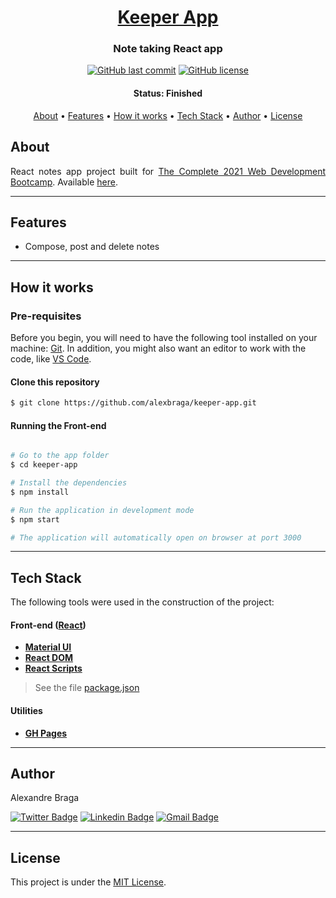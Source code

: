 <h1 align="center">
  <a href="https://alexbraga.github.io/keeper-app">Keeper App</a>
</h1>

<h3 align="center">
    Note taking React app
</h3>

<p align="center">
  <a href="https://github.com/alexbraga/keeper-app/commits/master"><img alt="GitHub last commit" src="https://img.shields.io/github/last-commit/alexbraga/keeper-app"></a>
	<a href="https://github.com/alexbraga/keeper-app/blob/master/LICENSE"><img alt="GitHub license" src="https://img.shields.io/github/license/alexbraga/keeper-app"></a>
</p>

<h4 align="center">
	 Status: Finished
</h4>

<p align="center">
 <a href="#about">About</a> •
 <a href="#features">Features</a> •
 <a href="#how-it-works">How it works</a> •
 <a href="#tech-stack">Tech Stack</a> •
 <a href="#author">Author</a> •
 <a href="#license">License</a>
</p>

## About

<p align="justify">React notes app project built for <a href="https://www.udemy.com/course/the-complete-web-development-bootcamp/">The Complete 2021 Web Development Bootcamp</a>. Available <a href="https://alexbraga.github.io/keeper-app">here</a>.</p>

---

## Features

- Compose, post and delete notes

---

## How it works

### Pre-requisites

Before you begin, you will need to have the following tool installed on your
machine: [Git](https://git-scm.com). In addition, you
might also want an editor to work with the code, like
[VS Code](https://code.visualstudio.com/).

#### Clone this repository

```bash
$ git clone https://github.com/alexbraga/keeper-app.git
```

#### Running the Front-end

```bash

# Go to the app folder
$ cd keeper-app

# Install the dependencies
$ npm install

# Run the application in development mode
$ npm start

# The application will automatically open on browser at port 3000

```

---

## Tech Stack

The following tools were used in the construction of the project:

#### **Front-end** ([React](https://reactjs.org/))

- **[Material UI](https://mui.com/)**
- **[React DOM](https://www.npmjs.com/package/react-dom)**
- **[React Scripts](https://www.npmjs.com/package/react-scripts)**

> See the file
> [package.json](https://github.com/alexbraga/keeper-app/master/package.json)

#### **Utilities**

- **[GH Pages](https://www.npmjs.com/package/gh-pages)**

---

## Author

<p>Alexandre Braga</p>

[![Twitter Badge](https://img.shields.io/badge/-@_alex_braga-1ca0f1?style=flat-square&labelColor=1ca0f1&logo=twitter&logoColor=white)](https://twitter.com/_alex_braga)
[![Linkedin Badge](https://img.shields.io/badge/-Alexandre%20Braga-blue?style=flat-square&logo=Linkedin&logoColor=white)](https://www.linkedin.com/in/alexgbraga/)
[![Gmail Badge](https://img.shields.io/badge/-contato@alexbraga.com.br-c14438?style=flat-square&logo=Gmail&logoColor=white)](mailto:contato@alexbraga.com.br)

---

## License

This project is under the [MIT License](./LICENSE).
